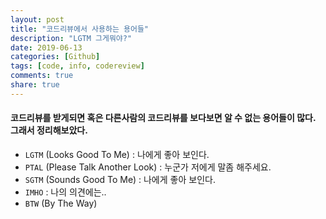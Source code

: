 ```yaml
---
layout: post
title: "코드리뷰에서 사용하는 용어들"
description: "LGTM 그게뭐야?"
date: 2019-06-13
categories: [Github]
tags: [code, info, codereview]
comments: true
share: true
---
```


#### 코드리뷰를 받게되면 혹은 다른사람의 코드리뷰를 보다보면 알 수 없는 용어들이 많다.<br>그래서 정리해보았다.


* `LGTM` (Looks Good To Me) : 나에게 좋아 보인다.
* `PTAL` (Please Talk Another Look) : 누군가 저에게 말좀 해주세요.
* `SGTM` (Sounds Good To Me) : 나에게 좋아 보인다. 
* `IMHO` : 나의 의견에는..
* `BTW` (By The Way)
